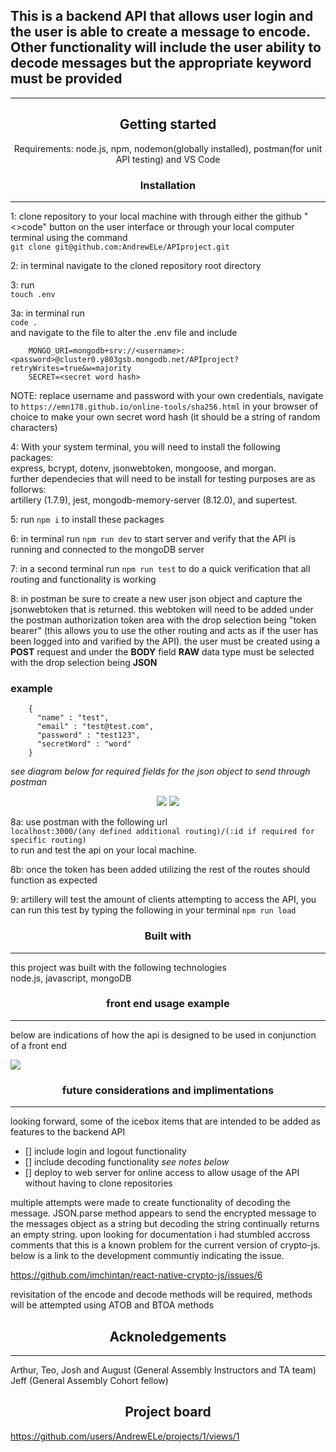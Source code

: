 ## This is a backend API that allows user login and the user is able to create a message to encode. Other functionality will include the user ability to decode messages but the appropriate keyword must be provided 

---

<div align="center"> 

## Getting started


Requirements: node.js, npm, nodemon(globally installed), postman(for unit API testing) and VS Code
</div>

<div align="center">

### Installation

</div>

---

1: clone repository to your local machine with through either the github "<>code" button on the user interface or through your local computer terminal using the command<br> `git clone git@github.com:AndrewELe/APIproject.git` <br>

2: in terminal navigate to the cloned repository root directory

3: run <br> `touch .env` <br>

3a: in terminal run <br> `code .`<br> and navigate to the file to alter the .env file and include

        MONGO_URI=mongodb+srv://<username>:<password>@cluster0.y803gsb.mongodb.net/APIproject?retryWrites=true&w=majority
        SECRET=<secret word hash>

NOTE: replace username and password with your own credentials, navigate to `https://emn178.github.io/online-tools/sha256.html` in your browser of choice to make your own secret word hash (it should be a string of random characters)

4: With your system terminal, you will need to install the following packages: <br> express, bcrypt, dotenv, jsonwebtoken, mongoose, and morgan. <br> further dependecies that will need to be install for testing purposes are as follorws: <br> artillery (1.7.9), jest, mongodb-memory-server (8.12.0), and supertest. <br>

5: run `npm i` to install these packages

6: in terminal run `npm run dev` to start server and verify that the API is running and connected to the mongoDB server

7: in a second terminal run `npm run test` to do a quick verification that all routing and functionality is working

8: in postman be sure to create a new user json object and capture the jsonwebtoken that is returned. this webtoken will need to be added under the postman authorization token area with the drop selection being "token bearer" (this allows you to use the other routing and acts as if the user has been logged into and varified by the API). the user must be created using a **POST** request and under the **BODY** field **RAW** data type must be selected with the drop selection being **JSON**

### example
        {
          "name" : "test",
          "email" : "test@test.com",
          "password" : "test123",
          "secretWord" : "word"
        }

*see diagram below for required fields for the json object to send through postman*

<div align="center">

<img src="https://i.ibb.co/NjDgFpq/routing-flow.png"> 

<img src="https://i.ibb.co/P4QtMzh/api-diagram-flow.jpg">

</div>

8a: use postman with the following url <br> `localhost:3000/(any defined additional routing)/(:id if required for specific routing)` <br> to run and test the api on your local machine.

8b: once the token has been added utilizing the rest of the routes should function as expected 

9: artillery will test the amount of clients attempting to access the API, you can run this test by typing the following in your terminal `npm run load`

<div align="center">

### Built with

</div>

---

this project was built with the following technologies <br>
node.js, javascript, mongoDB <br>

<div align="center">

### front end usage example

</div>

---

below are indications of how the api is designed to be used in conjunction of a front end<br>

<img src="https://i.ibb.co/Dg2Lg3Z/excalidraw-final.png">

<div align="center">

### future considerations and implimentations

</div>

---

looking forward, some of the icebox items that are intended to be added as features to the backend API

- [] include login and logout functionality
- [] include decoding functionality *see notes below*
- [] deploy to web server for online access to allow usage of the API without having to clone repositories

multiple attempts were made to create functionality of decoding the message. JSON.parse method appears to send the encrypted message to the messages object as a string but decoding the string continually returns an empty string. upon looking for documentation i had stumbled accross comments that this is a known problem for the current version of crypto-js. below is a link to the development communtiy indicating the issue.

https://github.com/imchintan/react-native-crypto-js/issues/6

revisitation of the encode and decode methods will be required, methods will be attempted using ATOB and BTOA methods

<div align="center">

## Acknoledgements

</div>

---

Arthur, Teo, Josh and August (General Assembly Instructors and TA team)
Jeff (General Assembly Cohort fellow)

<div align="center">

## Project board

</div>

https://github.com/users/AndrewELe/projects/1/views/1